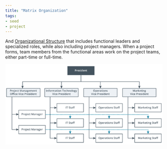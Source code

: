 ```yaml
---
title: "Matrix Organization"
tags:
- seed
- project
---
```


And [Organizational Structure](Organizational%20Structures.md) that includes functional leaders and specialized roles, while also including project managers.  When a project forms, team members from the functional areas work on the project teams, either part-time or full-time.

![Matrix Organization](images/matrix-org.png)